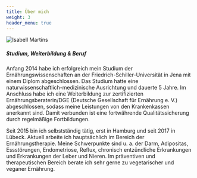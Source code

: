 ```yaml
---
title: Über mich
weight: 3
header_menu: true
---
```

![Isabell Martins](/images/foto-praxis-zuschnitt.png)

##### Studium, Weiterbildung & Beruf

Anfang 2014 habe ich erfolgreich mein Studium der Ernährungswissenschaften an der Friedrich-Schiller-Universität in Jena mit einem Diplom abgeschlossen. Das Studium hatte eine naturwissenschaftlich-medizinische Ausrichtung und dauerte 5 Jahre.
Im Anschluss habe ich eine Weiterbildung zur zertifizierten Ernährungsberaterin/DGE (Deutsche Gesellschaft für Ernährung e. V.) abgeschlossen, sodass meine Leistungen von den Krankenkassen anerkannt sind. Damit verbunden ist eine fortwährende Qualitätssicherung durch regelmäßige Fortbildungen.

Seit 2015 bin ich selbstständig tätig, erst in Hamburg und seit 2017 in Lübeck. Aktuell arbeite ich hauptsächlich im Bereich der Ernährungstherapie. Meine Schwerpunkte sind u. a. der Darm, Adipositas, Essstörungen, Endometriose, Reflux, chronisch entzündliche Erkrankungen und Erkrankungen der Leber und Nieren. Im präventiven und therapeutischen Bereich berate ich sehr gerne zu vegetarischer und veganer Ernährung.